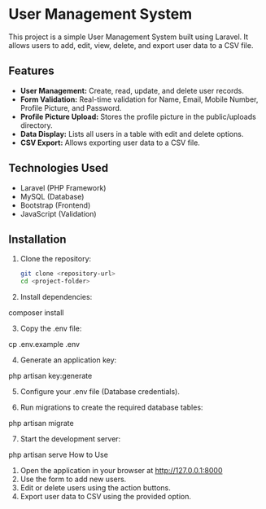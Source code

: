 # User Management System

This project is a simple User Management System built using Laravel. It allows users to add, edit, view, delete, and export user data to a CSV file.

## Features

- **User Management:** Create, read, update, and delete user records.
- **Form Validation:** Real-time validation for Name, Email, Mobile Number, Profile Picture, and Password.
- **Profile Picture Upload:** Stores the profile picture in the public/uploads directory.
- **Data Display:** Lists all users in a table with edit and delete options.
- **CSV Export:** Allows exporting user data to a CSV file.

## Technologies Used

- Laravel (PHP Framework)
- MySQL (Database)
- Bootstrap (Frontend)
- JavaScript (Validation)

## Installation

1. Clone the repository:

   ```bash
   git clone <repository-url>
   cd <project-folder>
2. Install dependencies:


composer install

3. Copy the .env file:


cp .env.example .env

4. Generate an application key:

php artisan key:generate

5. Configure your .env file (Database credentials).

6. Run migrations to create the required database tables:


php artisan migrate

7. Start the development server:

php artisan serve
How to Use
1. Open the application in your browser at http://127.0.0.1:8000
2. Use the form to add new users.
3. Edit or delete users using the action buttons.
4. Export user data to CSV using the provided option.





